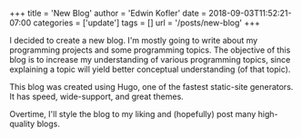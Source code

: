 +++
title = 'New Blog'
author = 'Edwin Kofler'
date = 2018-09-03T11:52:21-07:00
categories = ['update']
tags = []
url = '/posts/new-blog'
+++

I decided to create a new blog. I'm mostly going to write about my programming projects and some programming topics. The objective of this blog is to increase my understanding of various programming topics, since explaining a topic will yield better conceptual understanding (of that topic).

This blog was created using Hugo, one of the fastest static-site generators. It has speed, wide-support, and great themes.

Overtime, I'll style the blog to my liking and (hopefully) post many high-quality blogs.
